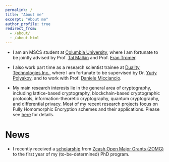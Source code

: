 ```yaml
---
permalink: /
title: "About me"
excerpt: "About me"
author_profile: true
redirect_from: 
  - /about/
  - /about.html
---
```


- I am an MSCS student at [Columbia University](https://www.columbia.edu/), where I am fortunate to be jointly advised by Prof. [Tal Malkin](http://www.cs.columbia.edu/~tal/) and Prof. [Eran Tromer](https://www.tau.ac.il/~tromer/).

- I also work part time as a research scientist trainee at [Duality Technologies Inc.](https://dualitytech.com/), where I am fortunate to be supervised by Dr. [Yuriy Polyakov](https://ypolyakov.gitlab.io/), and to work with Prof. [Daniele Micciancio](https://cseweb.ucsd.edu/~daniele/).

- My main research interests lie in the general area of cryptography, including lattice-based cryptography, blockchain-based cryptographic protocols, information-theoretic cryptography, quantum cryptography, and differential privacy. Most of my recent research projects focus on Fully Homomorphic Encryption schemes and their applications. Please see [here](https://zeyuthomasliu.github.io/publications/) for details.

# News

- I recently received a [scholarship](https://grants.zfnd.org/proposals/470030928) from [Zcash Open Major Grants (ZOMG)](https://zcashomg.org/) to the first year of my (to-be-determined) PhD program.